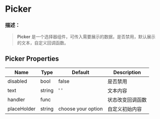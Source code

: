 Picker
===


### 描述：
>**Picker** 是一个选择器组件，可传入需要展示的数据，是否禁用，默认展示的文本，自定义回调函数。

## Picker Properties

Name | Type | Default | Description
---  |  --- | --- | ---  
disabled | bool |false |是否禁用| 
text | string | ' ' |文本内容| 
handler | func |  | 状态改变回调函数|
placeHolder | string | choose your option |自定义初始内容| 
